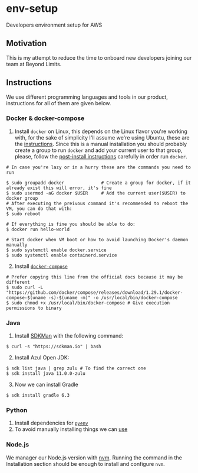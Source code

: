 # env-setup
Developers environment setup for AWS

## Motivation
This is my attempt to reduce the time to onboard new developers joining
our team at Beyond Limits.

## Instructions
We use different programming languages and tools in our product, instructions for all
of them are given below.

### Docker & docker-compose

1. Install `docker` on Linux, this depends on the Linux flavor you're working with, for the sake
of simplicity I'll assume we're using Ubuntu, these are the [instructions](https://docs.docker.com/engine/install/ubuntu/).
Since this is a manual installation you should probably create a group to run `docker` and add your current user to that group, please,
follow the [post-install instructions](https://docs.docker.com/engine/install/linux-postinstall/) carefully in order run `docker`.
```
# In case you're lazy or in a hurry these are the commands you need to run

$ sudo groupadd docker              # Create a group for docker, if it already exist this will error, it's fine
$ sudo usermod -aG docker $USER     # Add the current user($USER) to docker group
# After executing the preivous command it's recommended to reboot the VM, you can do that with:
$ sudo reboot

# If everything is fine you should be able to do:
$ docker run hello-world

# Start docker when VM boot or how to avoid launching Docker's daemon manually
$ sudo systemctl enable docker.service
$ sudo systemctl enable containerd.service
```

2. Install [`docker-compose`](https://docs.docker.com/compose/install/)
```
# Prefer copying this line from the official docs because it may be different
$ sudo curl -L "https://github.com/docker/compose/releases/download/1.29.1/docker-compose-$(uname -s)-$(uname -m)" -o /usr/local/bin/docker-compose
$ sudo chmod +x /usr/local/bin/docker-compose # Give execution permissions to binary
```

### Java
1. Install [SDKMan](https://sdkman.io/) with the following command:
```
$ curl -s "https://sdkman.io" | bash
```
2. Install Azul Open JDK:
```
$ sdk list java | grep zulu # To find the correct one
$ sdk install java 11.0.0-zulu
```
3. Now we can install Gradle
```
$ sdk install gradle 6.3
```

### Python
1. Install dependencies for [`pyenv`](https://github.com/pyenv/pyenv/wiki#suggested-build-environment)
2. To avoid manually installing things we can [use](https://github.com/pyenv/pyenv-installer)

### Node.js
We manager our Node.js version with [nvm](https://github.com/nvm-sh/nvm). Running the command in the Installation section should be enough to install and configure `nvm`.
